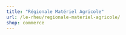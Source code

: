 ```yaml
---
title: "Régionale Matériel Agricole"
url: /le-rheu/regionale-materiel-agricole/
shop: commerce
---
```

